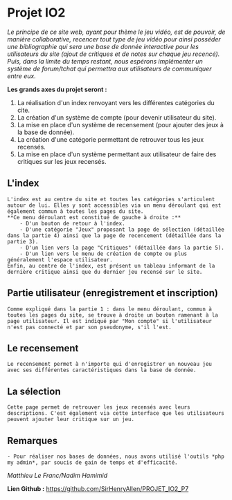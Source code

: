 # Projet IO2

*Le principe de ce site web, ayant pour thème le jeu vidéo, est de pouvoir, de manière collaborative, recencer tout type de jeu vidéo pour ainsi posséder une bibliographie qui sera une base de donnée interactive pour les utilisateurs du site (ajout de critiques et de notes sur chaque jeu recencé). Puis, dans la limite du temps restant, nous espérons implémenter un système de forum/tchat qui permettra aux utilisateurs de communiquer entre eux.*


**Les grands axes du projet seront :**
 1. La réalisation d'un index renvoyant vers les différentes catégories du cite.
 2.	La création d'un système de compte (pour devenir utilisateur du site).
 3. La mise en place d'un système de recensement (pour ajouter des jeux à la base de donnée).
 4. La création d'une catégorie permettant de retrouver tous les jeux recensés.
 5. La mise en place d'un système permettant aux utilisateur de faire des critiques sur les jeux recensés.


## L'index
	L'index est au centre du site et toutes les catégories s'articulent autour de lui. Elles y sont accessibles via un menu déroulant qui est également commun à toutes les pages du site. 
	**Ce menu déroulant est constitué de gauche à droite :**
		- D'un bouton de retour à l'index.
		- D'une catégorie "Jeux" proposant la page de sélection (détaillée dans la partie 4) ainsi que la page de recencement (détaillée dans la partie 3).
		- D'un lien vers la page "Critiques" (détaillée dans la partie 5).
		- D'un lien vers le menu de création de compte ou plus généralement l'espace utilisateur.
	Enfin, au centre de l'index, est présent un tableau informant de la dernière critique ainsi que du dernier jeu recensé sur le site.


## Partie utilisateur (enregistrement et inscription)
	Comme expliqué dans la partie 1 : dans le menu déroulant, commun à toutes les pages du site, se trouve à droite un bouton ramenant à la page utilisateur. Il est indiqué par "Mon compte" si l'utilisateur n'est pas connecté et par son pseudonyme, s'il l'est.


## Le recensement
	Le recensement permet à n'importe qui d'enregistrer un nouveau jeu avec ses différentes caractéristiques dans la base de donnée.


## La sélection
	Cette page permet de retrouver les jeux recensés avec leurs descriptions. C'est également via cette interface que les utilisateurs peuvent ajouter leur critique sur un jeu. 


## Remarques
	- Pour réaliser nos bases de données, nous avons utilisé l'outils *php my admin*, par soucis de gain de temps et d'efficacité.





















*Matthieu Le Franc/Nadim Hamimid* 

**Lien Github :** https://github.com/SirHenryAllen/PROJET_IO2_P7